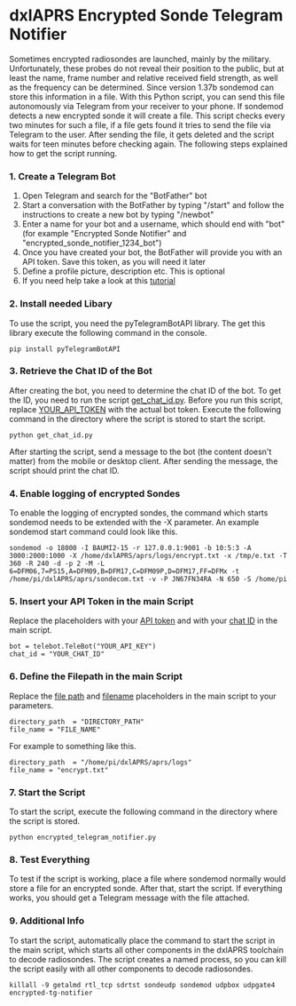 # dxlAPRS Encrypted Sonde Telegram Notifier
Sometimes encrypted radiosondes are launched, mainly by the military. Unfortunately, these probes do not reveal their position to the public, but at least the name, frame number and relative received field strength, as well as the frequency can be determined. Since version 1.37b sondemod can store this information in a file. With this Python script, you can send this file autonomously via Telegram from your receiver to your phone. If sondemod detects a new encrypted sonde it will create a file. This script checks every two minutes for such a file, if a file gets found it tries to send the file via Telegram to the user. After sending the file, it gets deleted and the script waits for teen minutes before checking again. The following steps explained how to get the script running.

### 1. Create a Telegram Bot
1. Open Telegram and search for the "BotFather" bot
2. Start a conversation with the BotFather by typing "/start" and follow the instructions to create a new bot by typing "/newbot"
3. Enter a name for your bot and a username, which should end with "bot" (for example "Encrypted Sonde Notifier" and "encrypted_sonde_notifier_1234_bot")
4. Once you have created your bot, the BotFather will provide you with an API token. Save this token, as you will need it later
5. Define a profile picture, description etc. This is optional
5. If you need help take a look at this [tutorial](https://youtu.be/aNmRNjME6mE)

### 2. Install needed Libary
To use the script, you need the pyTelegramBotAPI library. The get this library execute the following command in the console.
```
pip install pyTelegramBotAPI
```

### 3. Retrieve the Chat ID of the Bot
After creating the bot, you need to determine the chat ID of the bot. To get the ID, you need to run the script [get_chat_id.py](https://github.com/byte-me404/dxlAPRS-encrypted-sonde-telegram-notifier/blob/main/get_chat_id.py). Before you run this script, replace [YOUR_API_TOKEN](https://github.com/byte-me404/dxlAPRS-encrypted-sonde-telegram-notifier/blob/b60042a5ca5eaa60721483d2d6598b60bd30f2bb/get_chat_id.py#L4) with the actual bot token. Execute the following command in the directory where the script is stored to start the script.
```
python get_chat_id.py
```
After starting the script, send a message to the bot (the content doesn't matter) from the mobile or desktop client. After sending the message, the script should print the chat ID.

### 4. Enable logging of encrypted Sondes
To enable the logging of encrypted sondes, the command which starts sondemod needs to be extended with the -X <filename> parameter. An example sondemod start command could look like this.
```
sondemod -o 18000 -I BAUMI2-15 -r 127.0.0.1:9001 -b 10:5:3 -A 3000:2000:1000 -X /home/dxlAPRS/aprs/logs/encrypt.txt -x /tmp/e.txt -T 360 -R 240 -d -p 2 -M -L 6=DFM06,7=PS15,A=DFM09,B=DFM17,C=DFM09P,D=DFM17,FF=DFMx -t /home/pi/dxlAPRS/aprs/sondecom.txt -v -P JN67FN34RA -N 650 -S /home/pi
```

### 5. Insert your API Token in the main Script
Replace the placeholders with your [API token](https://github.com/byte-me404/dxlAPRS-encrypted-sonde-telegram-notifier/blob/b60042a5ca5eaa60721483d2d6598b60bd30f2bb/encrypted_telegram_notifier.py#L18) and with your [chat ID](https://github.com/byte-me404/dxlAPRS-encrypted-sonde-telegram-notifier/blob/b60042a5ca5eaa60721483d2d6598b60bd30f2bb/encrypted_telegram_notifier.py#L21) in the main script.
```
bot = telebot.TeleBot("YOUR_API_KEY")
chat_id = "YOUR_CHAT_ID"
```

### 6. Define the Filepath in the main Script
Replace the [file path](https://github.com/byte-me404/dxlAPRS-encrypted-sonde-telegram-notifier/blob/b60042a5ca5eaa60721483d2d6598b60bd30f2bb/encrypted_telegram_notifier.py#L24) and [filename](https://github.com/byte-me404/dxlAPRS-encrypted-sonde-telegram-notifier/blob/b60042a5ca5eaa60721483d2d6598b60bd30f2bb/encrypted_telegram_notifier.py#L26) placeholders in the main script to your parameters.
```
directory_path  = "DIRECTORY_PATH"
file_name = "FILE_NAME"
```
For example to something like this.
```
directory_path  = "/home/pi/dxlAPRS/aprs/logs"
file_name = "encrypt.txt"
```
### 7. Start the Script
To start the script, execute the following command in the directory where the script is stored.
```
python encrypted_telegram_notifier.py
```

### 8. Test Everything
To test if the script is working, place a file where sondemod normally would store a file for an encrypted sonde. After that, start the script. If everything works, you should get a Telegram message with the file attached.

### 9. Additional Info
To start the script, automatically place the command to start the script in the main script, which starts all other components in the dxlAPRS toolchain to decode radiosondes. The script creates a named process, so you can kill the script easily with all other components to decode radiosondes.
```
killall -9 getalmd rtl_tcp sdrtst sondeudp sondemod udpbox udpgate4 encrypted-tg-notifier
```
